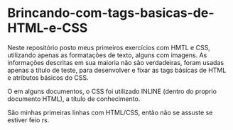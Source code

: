 # Brincando-com-tags-basicas-de-HTML-e-CSS
Neste repositório posto meus primeiros exercícios com HMTL e CSS, utilizando apenas as formatações de texto, alguns com imagens. 
As informações descritas em sua maioria não são verdadeiras, foram usadas apenas a título de teste, para desenvolver e fixar as tags
básicas de HTML e atributos básicos do CSS.

O em alguns documentos, o CSS foi utilizado INLINE (dentro do proprio documento HTML), a título de conhecimento.

São minhas primeiras linhas com HTML/CSS, então não se assuste se estiver feio rs.
